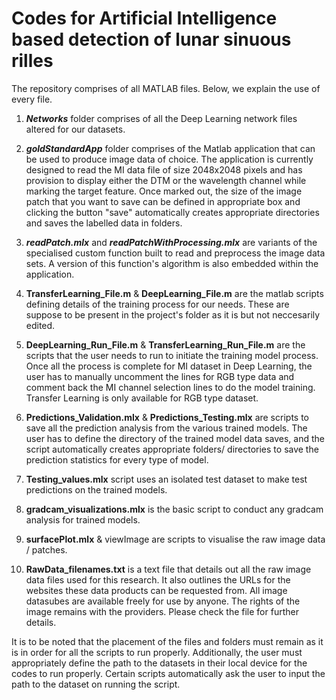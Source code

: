# Codes for Artificial Intelligence based detection of lunar sinuous rilles 

The repository comprises of all MATLAB files. Below, we explain the use of every file.

1. **_Networks_** folder comprises of all the Deep Learning network files altered for our datasets.

2. **_goldStandardApp_** folder comprises of the Matlab application that can be used to produce image data of choice. The application is currently designed to read the MI data file of size 2048x2048 pixels and has provision to display either the DTM or the wavelength channel while marking the target feature. Once marked out, the size of the image patch that you want to save can be defined in appropriate box and clicking the button "save" automatically creates appropriate directories and saves the labelled data in folders.

3. **_readPatch.mlx_** and **_readPatchWithProcessing.mlx_** are variants of the specialised custom function built to read and preprocess the image data sets. A version of this function's algorithm is also embedded within the application.

4. **TransferLearning_File.m** & **DeepLearning_File.m** are the matlab scripts defining details of the training process for our needs. These are suppose to be present in the project's folder as it is but not neccesarily edited.

5. **DeepLearning_Run_File.m** & **TransferLearning_Run_File.m** are the scripts that the user needs to run to initiate the training model process. Once all the process is complete for MI dataset in Deep Learning, the user has to manually uncomment the lines for RGB type data and comment back the MI channel selection lines to do the model training. Transfer Learning is only available for RGB type dataset.

6. **Predictions_Validation.mlx** & **Predictions_Testing.mlx** are scripts to save all the prediction analysis from the various trained models. The user has to define the directory of the trained model data saves, and the script automatically creates appropriate folders/ directories to save the prediction statistics for every type of model.

7. **Testing_values.mlx** script uses an isolated test dataset to make test predictions on the trained models.

8. **gradcam_visualizations.mlx** is the basic script to conduct any gradcam analysis for trained models.

9. **surfacePlot.mlx** & viewImage are scripts to visualise the raw image data / patches.

10. **RawData_filenames.txt** is a text file that details out all the raw image data files used for this research. It also outlines the URLs for the websites these data products can be requested from. All image datasubes are available freely for use by anyone. The rights of the image remains with the providers. Please check the file for further details.

It is to be noted that the placement of the files and folders must remain as it is in order for all the scripts to run properly. Additionally, the user must appropriately define the path to the datasets in their local device for the codes to run properly. Certain scripts automatically ask the user to input the path to the dataset on running the script.
